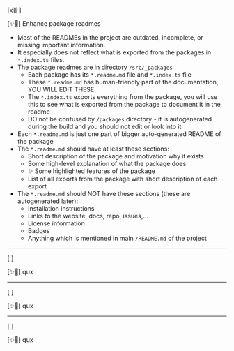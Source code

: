 [x][ ]

[✨🚒] Enhance package readmes

-   Most of the READMEs in the project are outdated, incomplete, or missing important information.
-   It especially does not reflect what is exported from the packages in `*.index.ts` files.
-   The package readmes are in directory `/src/_packages`
    -   Each package has its `*.readme.md` file and `*.index.ts` file
    -   These `*.readme.md` has human-friendly part of the documentation, YOU WILL EDIT THESE
    -   The `*.index.ts` exports everything from the package, you will use this to see what is exported from the package to document it in the readme
    -   DO not be confused by `/packages` directory - it is autogenerated during the build and you should not edit or look into it
-   Each `*.readme.md` is just one part of bigger auto-generated README of the package
-   The `*.readme.md` should have at least these sections:
    -   Short description of the package and motivation why it exists
    -   Some high-level explanation of what the package does
    -   ✨ Some highlighted features of the package
    -   List of all exports from the package with short description of each export
-   The `*.readme.md` should NOT have these sections (these are autogenerated later):
    -   Installation instructions
    -   Links to the website, docs, repo, issues,...
    -   License information
    -   Badges
    -   Anything which is mentioned in main `/README.md` of the project

---

[ ]

[✨🚒] qux

---

[ ]

[✨🚒] qux

---

[ ]

[✨🚒] qux
